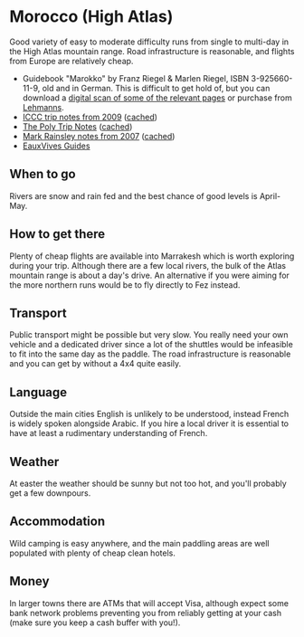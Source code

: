 Morocco (High Atlas)
====================

Good variety of easy to moderate difficulty runs from single to multi-day in the High Atlas mountain range. Road infrastructure is reasonable, and flights from Europe are relatively cheap. 

  * Guidebook "Marokko" by Franz Riegel & Marlen Riegel, ISBN 3-925660-11-9, old and in German. This is difficult to get hold of, but you can download a [digital scan of some of the relevant pages](./asset/morocco/marokko-zu-fuss-fahrrad-boot.pdf) or purchase from [Lehmanns](http://www.lehmanns.de/shop/nocategory/213947-9783925660115-marokko).
  * [ICCC trip notes from 2009](http://www.union.ic.ac.uk/rcc/canoe/mediawiki/Morocco_River_Guides) ([cached](./asset/morocco/iccc-2009.pdf))
  * [The Poly Trip Notes](http://www.thepoly.co.uk/tripreports/morocco.html) ([cached](./asset/morocco/poly-2004.pdf))
  * [Mark Rainsley notes from 2007](http://www.ukriversguidebook.co.uk/forum/viewtopic.php?f=3&t=21109) ([cached](./asset/morocco/mark-rainsley-2007.pdf))
  * [EauxVives Guides](http://www.eauxvives.org/en/regions/voir/pays:Maroc)

When to go
----------

Rivers are snow and rain fed and the best chance of good levels is April-May. 

How to get there
----------------

Plenty of cheap flights are available into Marrakesh which is worth exploring during your trip. Although there are a few local rivers, the bulk of the Atlas mountain range is about a day's drive. An alternative if you were aiming for the more northern runs would be to fly directly to Fez instead.

Transport
---------

Public transport might be possible but very slow. You really need your own vehicle and a dedicated driver since a lot of the shuttles would be infeasible to fit into the same day as the paddle. The road infrastructure is reasonable and you can get by without a 4x4 quite easily. 

Language
--------

Outside the main cities English is unlikely to be understood, instead French is widely spoken alongside Arabic. If you hire a local driver it is essential to have at least a rudimentary understanding of French. 

Weather
-------

At easter the weather should be sunny but not too hot, and you'll probably get a few downpours.

Accommodation
-------------

Wild camping is easy anywhere, and the main paddling areas are well populated with plenty of cheap clean hotels.

Money
-----

In larger towns there are ATMs that will accept Visa, although expect some bank network problems preventing you from reliably getting at your cash (make sure you keep a cash buffer with you!).



